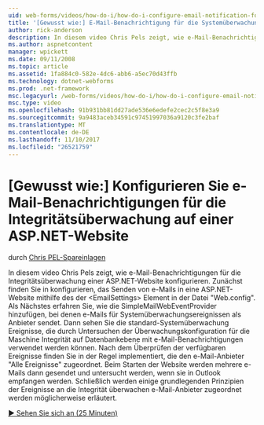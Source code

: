 ```yaml
---
uid: web-forms/videos/how-do-i/how-do-i-configure-email-notification-for-health-monitoring-on-an-aspnet-web-site
title: '[Gewusst wie:] E-Mail-Benachrichtigung für die Systemüberwachung für eine ASP.NET-Website konfigurieren | Microsoft Docs'
author: rick-anderson
description: In diesem video Chris Pels zeigt, wie e-Mail-Benachrichtigungen für die Integritätsüberwachung einer ASP.NET-Website konfigurieren. Zunächst Informationen Sie zum Konfigurieren des Sendens von e...
ms.author: aspnetcontent
manager: wpickett
ms.date: 09/11/2008
ms.topic: article
ms.assetid: 1fa884c0-582e-4dc6-abb6-a5ec70d43ffb
ms.technology: dotnet-webforms
ms.prod: .net-framework
msc.legacyurl: /web-forms/videos/how-do-i/how-do-i-configure-email-notification-for-health-monitoring-on-an-aspnet-web-site
msc.type: video
ms.openlocfilehash: 91b931bb81dd27ade536e6edefe2cec2c5f8e3a9
ms.sourcegitcommit: 9a9483aceb34591c97451997036a9120c3fe2baf
ms.translationtype: MT
ms.contentlocale: de-DE
ms.lasthandoff: 11/10/2017
ms.locfileid: "26521759"
---
```

<a name="how-do-i-configure-email-notification-for-health-monitoring-on-an-aspnet-web-site"></a>[Gewusst wie:] Konfigurieren Sie e-Mail-Benachrichtigungen für die Integritätsüberwachung auf einer ASP.NET-Website
====================
durch [Chris PEL-Spareinlagen](https://twitter.com/chrispels)

In diesem video Chris Pels zeigt, wie e-Mail-Benachrichtigungen für die Integritätsüberwachung einer ASP.NET-Website konfigurieren. Zunächst finden Sie in konfigurieren, das Senden von e-Mails in eine ASP.NET-Website mithilfe des der &lt;EmailSettings&gt; Element in der Datei "Web.config". Als Nächstes erfahren Sie, wie die SimpleMailWebEventProvider hinzufügen, bei denen e-Mails für Systemüberwachungsereignissen als Anbieter sendet. Dann sehen Sie die standard-Systemüberwachung Ereignisse, die durch Untersuchen der Überwachungskonfiguration für die Maschine Integrität auf Datenbankebene mit e-Mail-Benachrichtigungen verwendet werden können. Nach dem Überprüfen der verfügbaren Ereignisse finden Sie in der Regel implementiert, die den e-Mail-Anbieter "Alle Ereignisse" zugeordnet. Beim Starten der Website werden mehrere e-Mails dann gesendet und untersucht werden, wenn sie in Outlook empfangen werden. Schließlich werden einige grundlegenden Prinzipien der Ereignisse an die Integrität überwachen e-Mail-Anbieter zugeordnet werden möglicherweise erläutert.

[&#9654; Sehen Sie sich an (25 Minuten)](https://channel9.msdn.com/Blogs/ASP-NET-Site-Videos/how-do-i-configure-email-notification-for-health-monitoring-on-an-aspnet-web-site)
